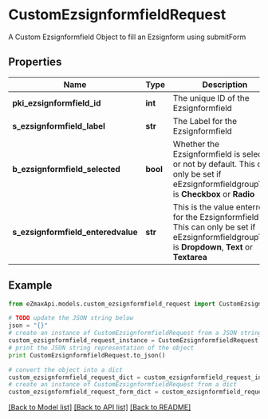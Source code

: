 # CustomEzsignformfieldRequest

A Custom Ezsignformfield Object to fill an Ezsignform using submitForm

## Properties

Name | Type | Description | Notes
------------ | ------------- | ------------- | -------------
**pki_ezsignformfield_id** | **int** | The unique ID of the Ezsignformfield | [optional] 
**s_ezsignformfield_label** | **str** | The Label for the Ezsignformfield | [optional] 
**b_ezsignformfield_selected** | **bool** | Whether the Ezsignformfield is selected or not by default.  This can only be set if eEzsignformfieldgroupType is **Checkbox** or **Radio** | [optional] 
**s_ezsignformfield_enteredvalue** | **str** | This is the value enterred for the Ezsignformfield  This can only be set if eEzsignformfieldgroupType is **Dropdown**, **Text** or **Textarea** | [optional] 

## Example

```python
from eZmaxApi.models.custom_ezsignformfield_request import CustomEzsignformfieldRequest

# TODO update the JSON string below
json = "{}"
# create an instance of CustomEzsignformfieldRequest from a JSON string
custom_ezsignformfield_request_instance = CustomEzsignformfieldRequest.from_json(json)
# print the JSON string representation of the object
print CustomEzsignformfieldRequest.to_json()

# convert the object into a dict
custom_ezsignformfield_request_dict = custom_ezsignformfield_request_instance.to_dict()
# create an instance of CustomEzsignformfieldRequest from a dict
custom_ezsignformfield_request_form_dict = custom_ezsignformfield_request.from_dict(custom_ezsignformfield_request_dict)
```
[[Back to Model list]](../README.md#documentation-for-models) [[Back to API list]](../README.md#documentation-for-api-endpoints) [[Back to README]](../README.md)


